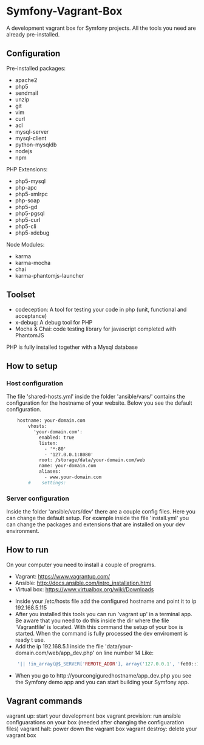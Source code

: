 Symfony-Vagrant-Box
===================
A development vagrant box for Symfony projects.
All the tools you need are already pre-installed.

Configuration
-------------

Pre-installed packages:
  - apache2
  - php5
  - sendmail
  - unzip
  - git
  - vim
  - curl
  - acl
  - mysql-server
  - mysql-client
  - python-mysqldb
  - nodejs
  - npm
  
PHP Extensions:
  - php5-mysql
  - php-apc
  - php5-xmlrpc
  - php-soap
  - php5-gd
  - php5-pgsql
  - php5-curl
  - php5-cli
  - php5-xdebug
  
Node Modules:
  - karma
  - karma-mocha
  - chai
  - karma-phantomjs-launcher
  
Toolset
-------
- codeception: A tool for testing your code in php (unit, functional and acceptance)
- x-debug: A debug tool for PHP
- Mocha & Chai: code testing library for javascript completed with PhantomJS

PHP is fully installed together with a Mysql database

How to setup
------------

### Host configuration
The file 'shared-hosts.yml' inside the folder 'ansible/vars/' contains the configuration for the hostname of your website.
Below you see the default configuration.

```apache
    hostname: your-domain.com
        vhosts:
          'your-domain.com':
            enabled: true
            listen:
              - '*:80'
              - '127.0.0.1:8080'
            root: /storage/data/your-domain.com/web
            name: your-domain.com
            aliases:
              - www.your-domain.com
        #    settings:
```
 
### Server configuration
Inside the folder 'ansible/vars/dev' there are a couple config files. 
Here you can change the default setup.
For example inside the file 'install.yml' you can change the packages and extensions that are installed on your dev environment.

How to run
----------
On your computer you need to install a couple of programs.
- Vagrant: https://www.vagrantup.com/
- Ansible: http://docs.ansible.com/intro_installation.html
- Virtual box: https://www.virtualbox.org/wiki/Downloads

* Inside your /etc/hosts file add the configured hostname and point it to ip 192.168.5.115
* After you installed this tools you can run 'vagrant up' in a terminal app.
Be aware that you need to do this inside the dir where the file 'Vagrantfile' is located.
With this command the setup of your box is started. When the command is fully processed the dev enviroment is ready t use.
* Add the ip 192.168.5.1 inside the file 'data/your-domain.com/web/app_dev.php' on line number 14 Like: 
```php
    '|| !in_array(@$_SERVER['REMOTE_ADDR'], array('127.0.0.1', 'fe80::1', '::1', '192.168.5.1'))'
```
* When you go to http://yourcongiguredhostname/app_dev.php you see the Symfony demo app and you can start building your Symfony app.

Vagrant commands
----------------

vagrant up: start your development box
vagrant provision: run ansible configuarations on your box (needed after changing the configuaration files)
vagrant halt: power down the vagrant box
vagrant destroy: delete your vagrant box
